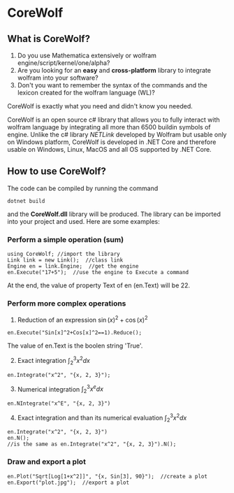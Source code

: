 # CoreWolf

## What is CoreWolf?
1. Do you use Mathematica extensively or wolfram engine/script/kernel/one/alpha?
2. Are you looking for an **easy** and **cross-platform** library to integrate wolfram into your software?
3. Don't you want to remember the syntax of the commands and the lexicon created for the wolfram language (WL)?

CoreWolf is exactly what you need and didn't know you needed.

CoreWolf is an open source c# library that allows you to fully interact with wolfram language by integrating all more than 6500 buildin symbols of engine. Unlike the c# library *NETLink* developed by Wolfram but usable only on Windows platform, CoreWolf is developed in .NET Core and therefore usable on Windows, Linux, MacOS and all OS supported by .NET Core.

## How to use CoreWolf?
The code can be compiled by running the command
```
dotnet build
```
and the **CoreWolf.dll** library will be produced.
The library can be imported into your project and used. Here are some examples:

### Perform a simple operation (sum)
```
using CoreWolf; //import the library
Link link = new Link();  //class link
Engine en = link.Engine;  //get the engine
en.Execute("17+5");  //use the engine to Execute a command
```
At the end, the value of property Text of en (en.Text) will be 22.

### Perform more complex operations
1. Reduction of an expression $\sin\left(x\right)^2+\cos\left(x\right)^2$
```
en.Execute("Sin[x]^2+Cos[x]^2==1).Reduce();
```
The value of en.Text is the boolen string 'True'.

2. Exact integration $\int_{2}^3 x^2 dx$
```
en.Integrate("x^2", "{x, 2, 3}");
```

3. Numerical integration $\int_{2}^3 x^e dx$
```
en.NIntegrate("x^E", "{x, 2, 3}")
```

4. Exact integration and than its numerical evaluation $\int_{2}^3 x^2 dx$
```
en.Integrate("x^2", "{x, 2, 3}")
en.N();
//is the same as en.Integrate("x^2", "{x, 2, 3}").N();
```

### Draw and export a plot
```
en.Plot("Sqrt[Log[1+x^2]]", "{x, Sin[3], 90}");  //create a plot
en.Export("plot.jpg");  //export a plot
```